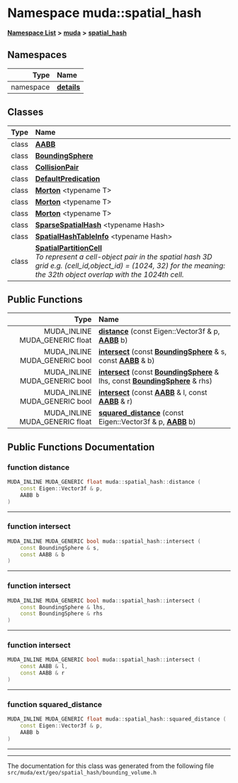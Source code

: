 

# Namespace muda::spatial\_hash



[**Namespace List**](namespaces.md) **>** [**muda**](namespacemuda.md) **>** [**spatial\_hash**](namespacemuda_1_1spatial__hash.md)


















## Namespaces

| Type | Name |
| ---: | :--- |
| namespace | [**details**](namespacemuda_1_1spatial__hash_1_1details.md) <br> |


## Classes

| Type | Name |
| ---: | :--- |
| class | [**AABB**](classmuda_1_1spatial__hash_1_1_a_a_b_b.md) <br> |
| class | [**BoundingSphere**](classmuda_1_1spatial__hash_1_1_bounding_sphere.md) <br> |
| class | [**CollisionPair**](classmuda_1_1spatial__hash_1_1_collision_pair.md) <br> |
| class | [**DefaultPredication**](classmuda_1_1spatial__hash_1_1_default_predication.md) <br> |
| class | [**Morton**](classmuda_1_1spatial__hash_1_1_morton.md) &lt;typename T&gt;<br> |
| class | [**Morton**](classmuda_1_1spatial__hash_1_1_morton.md) &lt;typename T&gt;<br> |
| class | [**Morton**](classmuda_1_1spatial__hash_1_1_morton.md) &lt;typename T&gt;<br> |
| class | [**SparseSpatialHash**](classmuda_1_1spatial__hash_1_1_sparse_spatial_hash.md) &lt;typename Hash&gt;<br> |
| class | [**SpatialHashTableInfo**](classmuda_1_1spatial__hash_1_1_spatial_hash_table_info.md) &lt;typename Hash&gt;<br> |
| class | [**SpatialPartitionCell**](classmuda_1_1spatial__hash_1_1_spatial_partition_cell.md) <br>_To represent a cell-object pair in the spatial hash 3D grid e.g. (cell\_id,object\_id) = (1024, 32) for the meaning: the 32th object overlap with the 1024th cell._  |






















## Public Functions

| Type | Name |
| ---: | :--- |
|  MUDA\_INLINE MUDA\_GENERIC float | [**distance**](#function-distance) (const Eigen::Vector3f & p, [**AABB**](classmuda_1_1spatial__hash_1_1_a_a_b_b.md) b) <br> |
|  MUDA\_INLINE MUDA\_GENERIC bool | [**intersect**](#function-intersect) (const [**BoundingSphere**](classmuda_1_1spatial__hash_1_1_bounding_sphere.md) & s, const [**AABB**](classmuda_1_1spatial__hash_1_1_a_a_b_b.md) & b) <br> |
|  MUDA\_INLINE MUDA\_GENERIC bool | [**intersect**](#function-intersect) (const [**BoundingSphere**](classmuda_1_1spatial__hash_1_1_bounding_sphere.md) & lhs, const [**BoundingSphere**](classmuda_1_1spatial__hash_1_1_bounding_sphere.md) & rhs) <br> |
|  MUDA\_INLINE MUDA\_GENERIC bool | [**intersect**](#function-intersect) (const [**AABB**](classmuda_1_1spatial__hash_1_1_a_a_b_b.md) & l, const [**AABB**](classmuda_1_1spatial__hash_1_1_a_a_b_b.md) & r) <br> |
|  MUDA\_INLINE MUDA\_GENERIC float | [**squared\_distance**](#function-squared_distance) (const Eigen::Vector3f & p, [**AABB**](classmuda_1_1spatial__hash_1_1_a_a_b_b.md) b) <br> |




























## Public Functions Documentation




### function distance 

```C++
MUDA_INLINE MUDA_GENERIC float muda::spatial_hash::distance (
    const Eigen::Vector3f & p,
    AABB b
) 
```




<hr>



### function intersect 

```C++
MUDA_INLINE MUDA_GENERIC bool muda::spatial_hash::intersect (
    const BoundingSphere & s,
    const AABB & b
) 
```




<hr>



### function intersect 

```C++
MUDA_INLINE MUDA_GENERIC bool muda::spatial_hash::intersect (
    const BoundingSphere & lhs,
    const BoundingSphere & rhs
) 
```




<hr>



### function intersect 

```C++
MUDA_INLINE MUDA_GENERIC bool muda::spatial_hash::intersect (
    const AABB & l,
    const AABB & r
) 
```




<hr>



### function squared\_distance 

```C++
MUDA_INLINE MUDA_GENERIC float muda::spatial_hash::squared_distance (
    const Eigen::Vector3f & p,
    AABB b
) 
```




<hr>

------------------------------
The documentation for this class was generated from the following file `src/muda/ext/geo/spatial_hash/bounding_volume.h`

